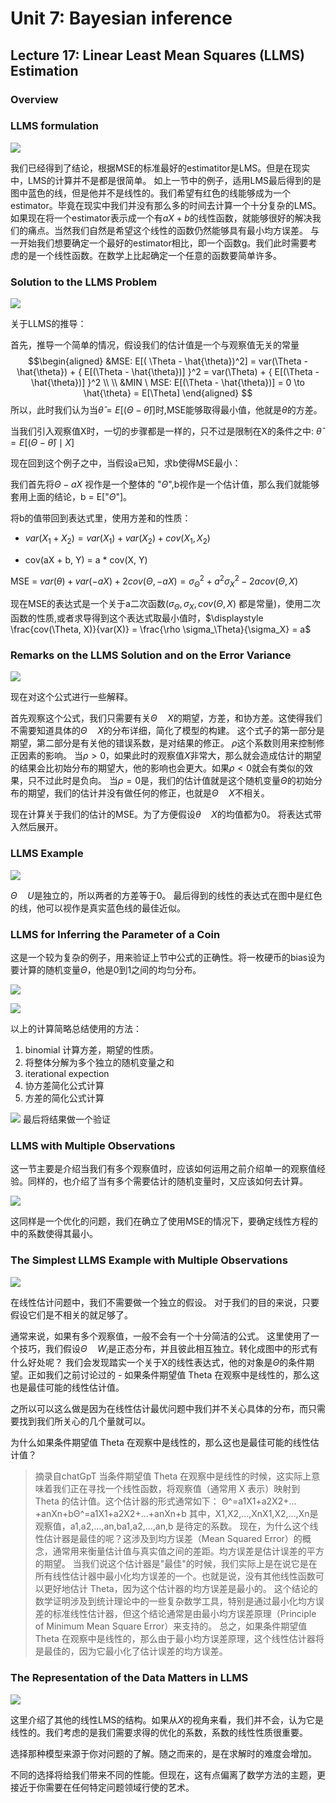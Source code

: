 # Unit 7: Bayesian inference

## Lecture 17: Linear Least Mean Squares (LLMS) Estimation

### Overview 

### LLMS formulation

![](ref/lect17/20230912160735.png)

我们已经得到了结论，根据MSE的标准最好的estimatitor是LMS。但是在现实中，LMS的计算并不是都是很简单。
如上一节中的例子，适用LMS最后得到的是图中蓝色的线，但是他并不是线性的。我们希望有红色的线能够成为一个estimator。毕竟在现实中我们并没有那么多的时间去计算一个十分复杂的LMS。
如果现在将一个estimator表示成一个有$\displaystyle aX + b$的线性函数，就能够很好的解决我们的痛点。当然我们自然是希望这个线性的函数仍然能够具有最小均方误差。
与一开始我们想要确定一个最好的estimator相比，即一个函数g。我们此时需要考虑的是一个线性函数。在数学上比起确定一个任意的函数要简单许多。

### Solution to the LLMS Problem

![](ref/lect17/20230914213927.png)       

关于LLMS的推导：

首先，推导一个简单的情况，假设我们的估计值是一个与观察值无关的常量
$$\begin{aligned}
&MSE: E[( \Theta - \hat{\theta})^2] = var(\Theta - \hat{\theta}) + { E[(\Theta - \hat{\theta})] }^2 = var(\Theta) + { E[(\Theta - \hat{\theta})] }^2 \\
\\
&MIN \ MSE: E[(\Theta - \hat{\theta})] = 0 \to \hat{\theta} = E[\Theta]
\end{aligned}
$$
所以，此时我们认为当$\displaystyle \hat{\theta}= E[(\Theta - \hat{\theta})]$时,MSE能够取得最小值，他就是$\theta$的方差。

当我们引入观察值X时，一切的步骤都是一样的，只不过是限制在X的条件之中:
$\displaystyle \hat{\theta}=E[(\Theta - \hat{\theta}) \mid X]$

现在回到这个例子之中，当假设a已知，求b使得MSE最小：

我们首先将$\Theta - aX$ 视作是一个整体的 "$\Theta$",b视作是一个估计值，那么我们就能够套用上面的结论，b = E["$\Theta$"]。

将b的值带回到表达式里，使用方差和的性质：

* $var(X_1 + X_2)= var(X_1) + var(X_2) + cov(X_1,X_2)$

* cov(aX + b, Y) = a * cov(X, Y)

MSE = $\displaystyle var(\theta) + var(-aX) + 2cov(\Theta, -aX) =\sigma_\Theta ^2 + a^2\sigma_X ^2 -2a cov(\Theta, X)$

现在MSE的表达式是一个关于a二次函数($\sigma_\Theta, \sigma_X, cov(\Theta, X)$ 都是常量)，使用二次函数的性质,或者求导得到这个表达式取最小值时，$\displaystyle \frac{cov(\Theta, X)}{var(X)} = \frac{\rho \sigma_\Theta}{\sigma_X} = a$


### Remarks on the LLMS Solution and on the Error Variance

![](ref/lect17/20230916073715.png)

现在对这个公式进行一些解释。

首先观察这个公式，我们只需要有关$\displaystyle \Theta \quad X$的期望，方差，和协方差。这使得我们不需要知道具体的$\displaystyle \Theta \quad X$的分布详细，简化了模型的构建。
这个式子的第一部分是期望，第二部分是有关他的错误系数，是对结果的修正。
$\displaystyle \rho$这个系数则用来控制修正因素的影响。
当$\displaystyle \rho > 0$，如果此时的观察值$\displaystyle X$非常大，那么就会造成估计的期望的结果会比初始分布的期望大，他的影响也会更大。如果$\displaystyle \rho < 0$就会有类似的效果，只不过此时是负向。
当$\displaystyle \rho = 0$是，我们的估计值就是这个随机变量$\displaystyle \Theta$的初始分布的期望，我们的估计并没有做任何的修正，也就是$\displaystyle \Theta \quad X$不相关。

现在计算关于我们的估计的MSE。为了方便假设$\displaystyle \theta \quad X$的均值都为0。
将表达式带入然后展开。

### LLMS Example

![](ref/lect17/20230916084031.png)

$\displaystyle \Theta \quad U$是独立的，所以两者的方差等于0。
最后得到的线性的表达式在图中是红色的线，他可以视作是真实蓝色线的最佳近似。

### LLMS for Inferring the Parameter of a Coin

这是一个较为复杂的例子，用来验证上节中公式的正确性。将一枚硬币的bias设为要计算的随机变量$\displaystyle \Theta$，他是0到1之间的均匀分布。

![](ref/lect17/20230916093306.png)

![](ref/lect17/20230916093428.png)

以上的计算简略总结使用的方法：

1. binomial 计算方差，期望的性质。
2. 将整体分解为多个独立的随机变量之和
3. iterational expection
4. 协方差简化公式计算
5. 方差的简化公式计算

![](ref/lect17/20230916103123.png)
最后将结果做一个验证

### LLMS with Multiple Observations

这一节主要是介绍当我们有多个观察值时，应该如何运用之前介绍单一的观察值经验。同样的，也介绍了当有多个需要估计的随机变量时，又应该如何去计算。

![](ref/lect17/20230916110201.png)

这同样是一个优化的问题，我们在确立了使用MSE的情况下，要确定线性方程的中的系数使得其最小。

### The Simplest LLMS Example with Multiple Observations

![](ref/lect17/20230916113359.png)

在线性估计问题中，我们不需要做一个独立的假设。
对于我们的目的来说，只要假设它们是不相关的就足够了。

通常来说，如果有多个观察值，一般不会有一个十分简洁的公式。
这里使用了一个技巧，我们假设$\displaystyle \Theta \quad W_i$是正态分布，并且彼此相互独立。转化成图中的形式有什么好处呢？
我们会发现踏实一个关于X的线性表达式，他的对象是$\displaystyle \Theta$的条件期望。正如我们之前讨论过的 - 如果条件期望值 Theta 在观察中是线性的，那么这也是最佳可能的线性估计值。

之所以可以这么做是因为在线性估计最优问题中我们并不关心具体的分布，而只需要找到我们所关心的几个量就可以。

为什么如果条件期望值 Theta 在观察中是线性的，那么这也是最佳可能的线性估计值？

>摘录自chatGpT
当条件期望值 Theta 在观察中是线性的时候，这实际上意味着我们正在寻找一个线性函数，将观察值（通常用 X 表示）映射到 Theta 的估计值。这个估计器的形式通常如下：
Θ^=a1X1+a2X2+…+anXn+bΘ^=a1​X1​+a2​X2​+…+an​Xn​+b
其中，X1,X2,…,XnX1​,X2​,…,Xn​ 是观察值，a1,a2,…,an,ba1​,a2​,…,an​,b 是待定的系数。
现在，为什么这个线性估计器是最佳的呢？这涉及到均方误差（Mean Squared Error）的概念，通常用来衡量估计值与真实值之间的差距。均方误差是估计误差的平方的期望。
当我们说这个估计器是"最佳"的时候，我们实际上是在说它是在所有线性估计器中最小化均方误差的一个。也就是说，没有其他线性函数可以更好地估计 Theta，因为这个估计器的均方误差是最小的。
这个结论的数学证明涉及到统计理论中的一些复杂数学工具，特别是通过最小化均方误差的标准线性估计器，但这个结论通常是由最小均方误差原理（Principle of Minimum Mean Square Error）来支持的。
总之，如果条件期望值 Theta 在观察中是线性的，那么由于最小均方误差原理，这个线性估计器将是最佳的，因为它最小化了估计误差的均方误差。

### The Representation of the Data Matters in LLMS

![](ref/lect17/20230916154641.png)

这里介绍了其他的线性LMS的结构。如果从$\displaystyle X$的视角来看，我们并不会，认为它是线性的。我们考虑的是我们需要求得的优化的系数，系数的线性性质很重要。

选择那种模型来源于你对问题的了解。随之而来的，是在求解时的难度会增加。

不同的选择将给我们带来不同的性能。但现在，这有点偏离了数学方法的主题，更接近于你需要在任何特定问题领域行使的艺术。